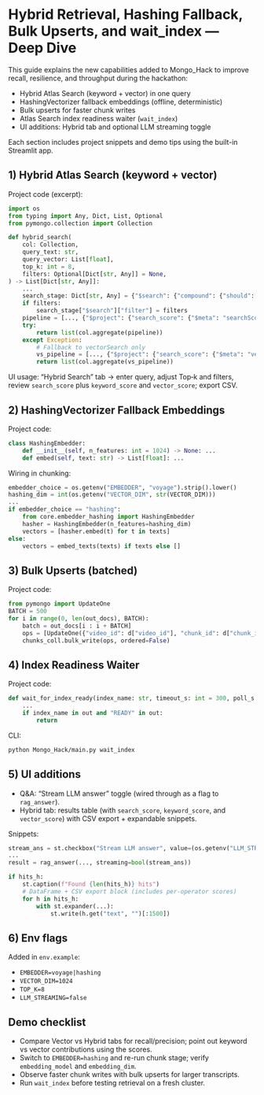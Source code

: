 # Hybrid Retrieval, Hashing Fallback, Bulk Upserts, and wait_index — Deep Dive

This guide explains the new capabilities added to Mongo_Hack to improve recall, resilience, and throughput during the hackathon:

- Hybrid Atlas Search (keyword + vector) in one query
- HashingVectorizer fallback embeddings (offline, deterministic)
- Bulk upserts for faster chunk writes
- Atlas Search index readiness waiter (`wait_index`)
- UI additions: Hybrid tab and optional LLM streaming toggle

Each section includes project snippets and demo tips using the built-in Streamlit app.

## 1) Hybrid Atlas Search (keyword + vector)

Project code (excerpt):

```1:44:Mongo_Hack/app/services/retrieval.py
import os
from typing import Any, Dict, List, Optional
from pymongo.collection import Collection

def hybrid_search(
    col: Collection,
    query_text: str,
    query_vector: List[float],
    top_k: int = 8,
    filters: Optional[Dict[str, Any]] = None,
) -> List[Dict[str, Any]]:
    ...
    search_stage: Dict[str, Any] = {"$search": {"compound": {"should": compound_should}}}
    if filters:
        search_stage["$search"]["filter"] = filters
    pipeline = [..., {"$project": {"search_score": {"$meta": "searchScore"}, "_sd": {"$meta": "searchScoreDetails"}}}, {"$addFields": {"keyword_score": {"$ifNull": ["$_sd.textScore", null]}, "vector_score": {"$ifNull": ["$_sd.vectorSearchScore", null]} }}, {"$project": {"_sd": 0}}, {"$limit": int(top_k)}]
    try:
        return list(col.aggregate(pipeline))
    except Exception:
        # Fallback to vectorSearch only
        vs_pipeline = [..., {"$project": {"search_score": {"$meta": "vectorSearchScore"}}}]
        return list(col.aggregate(vs_pipeline))
```

UI usage: “Hybrid Search” tab → enter query, adjust Top‑k and filters, review `search_score` plus `keyword_score` and `vector_score`; export CSV.

## 2) HashingVectorizer Fallback Embeddings

Project code:

```1:22:Mongo_Hack/core/embedder_hashing.py
class HashingEmbedder:
    def __init__(self, n_features: int = 1024) -> None: ...
    def embed(self, text: str) -> List[float]: ...
```

Wiring in chunking:

```159:205:Mongo_Hack/app/stages/chunk_embed.py
embedder_choice = os.getenv("EMBEDDER", "voyage").strip().lower()
hashing_dim = int(os.getenv("VECTOR_DIM", str(VECTOR_DIM)))
...
if embedder_choice == "hashing":
    from core.embedder_hashing import HashingEmbedder
    hasher = HashingEmbedder(n_features=hashing_dim)
    vectors = [hasher.embed(t) for t in texts]
else:
    vectors = embed_texts(texts) if texts else []
```

## 3) Bulk Upserts (batched)

Project code:

```269:299:Mongo_Hack/app/stages/chunk_embed.py
from pymongo import UpdateOne
BATCH = 500
for i in range(0, len(out_docs), BATCH):
    batch = out_docs[i : i + BATCH]
    ops = [UpdateOne({"video_id": d["video_id"], "chunk_id": d["chunk_id"]}, {"$set": d}, upsert=True) for d in batch]
    chunks_coll.bulk_write(ops, ordered=False)
```

## 4) Index Readiness Waiter

Project code:

```127:164:Mongo_Hack/config/seed/seed_indexes.py
def wait_for_index_ready(index_name: str, timeout_s: int = 300, poll_s: int = 5) -> None:
    ...
    if index_name in out and "READY" in out:
        return
```

CLI:

```bash
python Mongo_Hack/main.py wait_index
```

## 5) UI additions

- Q&A: “Stream LLM answer” toggle (wired through as a flag to `rag_answer`).
- Hybrid tab: results table (with `search_score`, `keyword_score`, and `vector_score`) with CSV export + expandable snippets.

Snippets:

```201:261:Mongo_Hack/streamlit_app.py
stream_ans = st.checkbox("Stream LLM answer", value=(os.getenv("LLM_STREAMING","false").lower() in ("1","true","yes")), key="qna_stream")
...
result = rag_answer(..., streaming=bool(stream_ans))
```

```573:599:Mongo_Hack/streamlit_app.py
if hits_h:
    st.caption(f"Found {len(hits_h)} hits")
    # DataFrame + CSV export block (includes per-operator scores)
    for h in hits_h:
        with st.expander(...):
            st.write(h.get("text", "")[:1500])
```

## 6) Env flags

Added in `env.example`:

- `EMBEDDER=voyage|hashing`
- `VECTOR_DIM=1024`
- `TOP_K=8`
- `LLM_STREAMING=false`

## Demo checklist

- Compare Vector vs Hybrid tabs for recall/precision; point out keyword vs vector contributions using the scores.
- Switch to `EMBEDDER=hashing` and re-run chunk stage; verify `embedding_model` and `embedding_dim`.
- Observe faster chunk writes with bulk upserts for larger transcripts.
- Run `wait_index` before testing retrieval on a fresh cluster.
